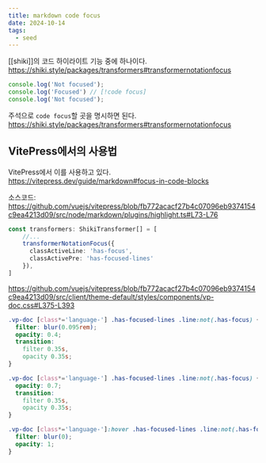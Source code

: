 ```yaml
---
title: markdown code focus
date: 2024-10-14
tags:
  - seed
---
```


[[shiki]]의 코드 하이라이트 기능 중에 하나이다.
https://shiki.style/packages/transformers#transformernotationfocus

```ts
console.log('Not focused');
console.log('Focused') // [!code focus]
console.log('Not focused');
```

주석으로 `code focus`할 곳을 명시하면 된다.
https://shiki.style/packages/transformers#transformernotationfocus

## VitePress에서의 사용법

VitePress에서 이를 사용하고 있다.
https://vitepress.dev/guide/markdown#focus-in-code-blocks

소스코드:
https://github.com/vuejs/vitepress/blob/fb772acacf27b4c07096eb9374154c9ea4213d09/src/node/markdown/plugins/highlight.ts#L73-L76

```ts
const transformers: ShikiTransformer[] = [
    //...
    transformerNotationFocus({
      classActiveLine: 'has-focus',
      classActivePre: 'has-focused-lines'
    }),
]
```

https://github.com/vuejs/vitepress/blob/fb772acacf27b4c07096eb9374154c9ea4213d09/src/client/theme-default/styles/components/vp-doc.css#L375-L393

```css
.vp-doc [class*='language-'] .has-focused-lines .line:not(.has-focus) {
  filter: blur(0.095rem);
  opacity: 0.4;
  transition:
    filter 0.35s,
    opacity 0.35s;
}

.vp-doc [class*='language-'] .has-focused-lines .line:not(.has-focus) {
  opacity: 0.7;
  transition:
    filter 0.35s,
    opacity 0.35s;
}

.vp-doc [class*='language-']:hover .has-focused-lines .line:not(.has-focus) {
  filter: blur(0);
  opacity: 1;
}
```

